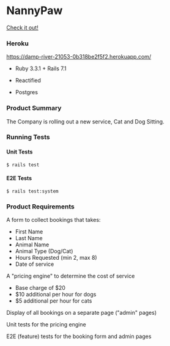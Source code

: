 # NannyPaw

[Check it out!](nannypaw.com)

### Heroku
https://damp-river-21053-0b318be2f5f2.herokuapp.com/

* Ruby 3.3.1 + Rails 7.1

* Reactified

* Postgres

### Product Summary

The Company is rolling out a new service, Cat and Dog Sitting.

### Running Tests
#### Unit Tests
`$ rails test`
#### E2E Tests
`$ rails test:system`

### Product Requirements

A form to collect bookings that takes:
- First Name
- Last Name
- Animal Name
- Animal Type (Dog/Cat)
- Hours Requested (min 2, max 8)
- Date of service

A "pricing engine" to determine the cost of service
- Base charge of $20
- $10 additional per hour for dogs
- $5 additional per hour for cats

Display of all bookings on a separate page ("admin" pages)

Unit tests for the pricing engine

E2E (feature) tests for the booking form and admin pages
